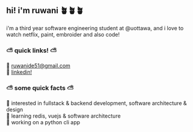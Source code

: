 ## hi! i'm ruwani 🪴🪴🪴


i'm a third year software engineering student at @uottawa, and i love to watch netflix, paint, embroider and also code!  


 ### ⛅ quick links! ⛅

 🌷 ruwanide51@gmail.com \
 🌷 [linkedin!](https://www.linkedin.com/in/ruwani-de-alwis/)
 
 ### ⛅ some quick facts ⛅

🌻 interested in fullstack & backend development, software architecture & design\
🌻 learning redis, vuejs & software architecture\
🌻 working on a python cli app



